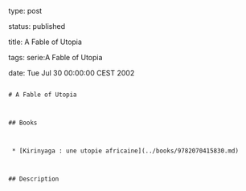 type: post
status: published
title: A Fable of Utopia
tags: serie:A Fable of Utopia
date: Tue Jul 30 00:00:00 CEST 2002
~~~~~~
# A Fable of Utopia

## Books

 * [Kirinyaga : une utopie africaine](../books/9782070415830.md)

## Description
